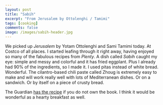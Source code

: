 ```yaml
---
layout: post
title: "Sabih"
excerpt: "From Jerusalem by Ottolenghi / Tamimi"
tags: [cooking]
comments: false
image: /images/sabih-header.jpg
---
```


We picked up *Jerusalem* by Yotam Ottolenghi and Sami Tamimi today. At Costco of all places. I started leafing through it right away, having enjoyed so many of the fabulous recipes from *Plenty*. A dish called *Sabih* caught my eye: simple and messy and colorful and it has fried eggplant. Plus I already had 90% of the ingredients, so I made it. I used pitas instead of white bread. Wonderful. The cilantro-based chili paste called Zhoug is extremely easy to make and will work really well with lots of Mediterranean dishes. Or on a sandwich. Or by itself on a piece of crusty bread.

The Guardian [has the recipe](https://www.theguardian.com/lifeandstyle/2011/jul/15/yotam-ottolenghi-sabih-recipe) if you do not own the book. I think it would be wonderful as a hearty breakfast as well.
